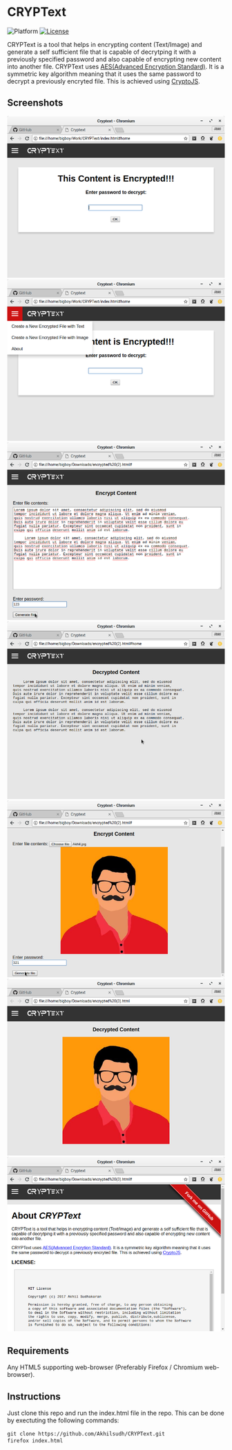 # CRYPText
![Platform](https://img.shields.io/badge/platform-web%20platform-orange.svg) [![License](https://img.shields.io/badge/license-MIT%20license-blue.svg)](LICENSE)

CRYPText is a tool that helps in encrypting content (Text/Image) and generate a self sufficient file that is capable of decrytping it with a previously specified password and also capable of encrypting new content into another file.
CRYPText uses <a href="https://en.wikipedia.org/wiki/Advanced_Encryption_Standard"> AES(Advanced Encryption Standard)</a>. It is a symmetric key algorithm meaning that it uses the same password to decrypt a previously encryted file. This is achieved using <a href="https://code.google.com/archive/p/crypto-js/">CryptoJS</a>.
## Screenshots
![Intro_Screen](Screenshots/Intro.png)  ![Options](Screenshots/Options.png) ![EncryptText](Screenshots/EncryptText.png) ![DecryptText](Screenshots/DecryptText.png) ![EncryptImage](Screenshots/EncryptImage.png) ![DecryptImage](Screenshots/DecryptImage.png) ![About](Screenshots/About.png)
## Requirements
Any HTML5 supporting web-browser (Preferably Firefox / Chromium web-browser).

## Instructions
Just clone this repo and run the index.html file in the repo. This can be done by exectuting the following commands:

    git clone https://github.com/Akhilsudh/CRYPText.git
    firefox index.html
